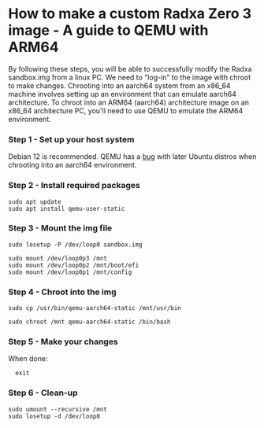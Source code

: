 <h1>How to make a custom Radxa Zero 3 image - A guide to QEMU with ARM64</h1>

  By following these steps, you will be able to successfully modify the Radxa sandbox.img from a linux PC. We need to "log-in" to the image with chroot to make changes. Chrooting into an aarch64 system from an x86_64 machine involves setting up an environment that can emulate aarch64 architecture. To chroot into an ARM64 (aarch64) architecture image on an x86_64 architecture PC, you'll need to use QEMU to emulate the ARM64 environment.

<h3>Step 1 - Set up your host system</h3>

  Debian 12 is recommended. QEMU has a [bug](https://github.com/docker/buildx/issues/1170#issuecomment-2136084089) with later Ubuntu distros when chrooting into an aarch64 environment.

<h3>Step 2 - Install required packages</h3>

    sudo apt update
    sudo apt install qemu-user-static

<h3>Step 3 - Mount the img file</h3>

    sudo losetup -P /dev/loop0 sandbox.img

    sudo mount /dev/loop0p3 /mnt
    sudo mount /dev/loop0p2 /mnt/boot/efi
    sudo mount /dev/loop0p1 /mnt/config

<h3>Step 4 - Chroot into the img</h3>

    sudo cp /usr/bin/qemu-aarch64-static /mnt/usr/bin

    sudo chroot /mnt qemu-aarch64-static /bin/bash

<h3>Step 5 - Make your changes</h3>

  When done:

      exit

<h3>Step 6 - Clean-up</h3>

    sudo umount --recursive /mnt
    sudo losetup -d /dev/loop0
